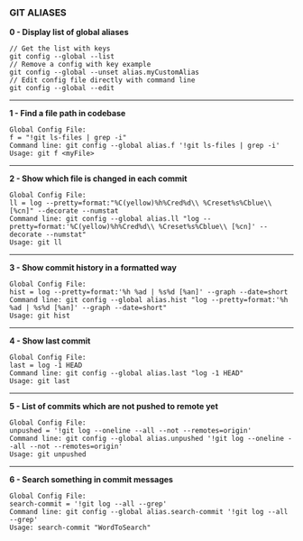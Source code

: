 ### GIT ALIASES
**0 - Display list of global aliases**
```
// Get the list with keys
git config --global --list 
// Remove a config with key example
git config --global --unset alias.myCustomAlias
// Edit config file directly with command line
git config --global --edit
```
---

**1 - Find a file path in codebase**
```
Global Config File:
f = "!git ls-files | grep -i"
Command line: git config --global alias.f '!git ls-files | grep -i'
Usage: git f <myFile>
```
---
**2 - Show which file is changed in each commit**
```
Global Config File:
ll = log --pretty=format:"%C(yellow)%h%Cred%d\\ %Creset%s%Cblue\\ [%cn]" --decorate --numstat
Command line: git config --global alias.ll "log --pretty=format:'%C(yellow)%h%Cred%d\\ %Creset%s%Cblue\\ [%cn]' --decorate --numstat"
Usage: git ll
```
---
**3 - Show commit history in a formatted way**
```
Global Config File:
hist = log --pretty=format:'%h %ad | %s%d [%an]' --graph --date=short
Command line: git config --global alias.hist "log --pretty=format:'%h %ad | %s%d [%an]' --graph --date=short"
Usage: git hist
```
---
**4 - Show last commit**
```
Global Config File:
last = log -1 HEAD
Command line: git config --global alias.last "log -1 HEAD"
Usage: git last
```
---
**5 - List of commits which are not pushed to remote yet**
```
Global Config File:
unpushed = '!git log --oneline --all --not --remotes=origin'
Command line: git config --global alias.unpushed '!git log --oneline --all --not --remotes=origin'
Usage: git unpushed
```
---
**6 - Search something in commit messages**
```
Global Config File:
search-commit = '!git log --all --grep'
Command line: git config --global alias.search-commit '!git log --all --grep'
Usage: search-commit "WordToSearch"
```
